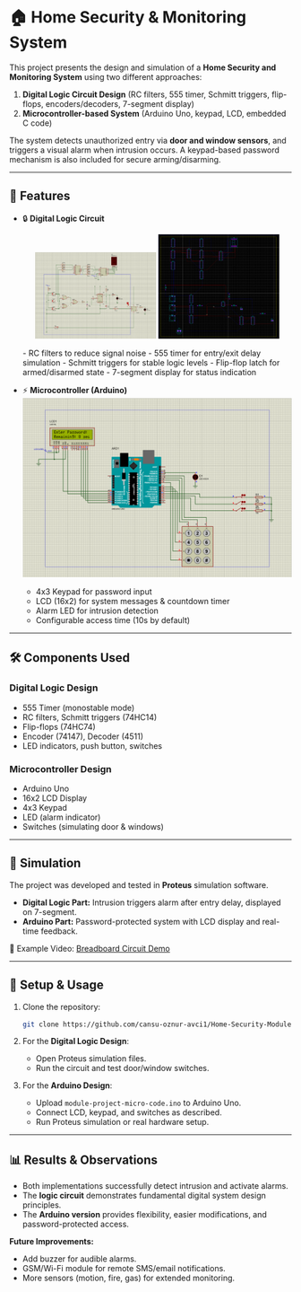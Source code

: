 # 🏠 Home Security & Monitoring System

This project presents the design and simulation of a **Home Security and Monitoring System** using two different approaches:  

1. **Digital Logic Circuit Design** (RC filters, 555 timer, Schmitt triggers, flip-flops, encoders/decoders, 7-segment display)  
2. **Microcontroller-based System** (Arduino Uno, keypad, LCD, embedded C code)  

The system detects unauthorized entry via **door and window sensors**, and triggers a visual alarm when intrusion occurs. A keypad-based password mechanism is also included for secure arming/disarming.

---

## 📌 Features

- 🔒 **Digital Logic Circuit**
   <p align="center">
  <img src="Images/Digital_Circuit.png" alt="Digital Circuit" width="45%"/>
  <img src="Images/PCB_Layout.png" alt="PCB Layout" width="45%"/>
   </p>
  - RC filters to reduce signal noise  
  - 555 timer for entry/exit delay simulation  
  - Schmitt triggers for stable logic levels  
  - Flip-flop latch for armed/disarmed state  
  - 7-segment display for status indication  

- ⚡ **Microcontroller (Arduino)**
   ![Arduino Simulation](Images/Arduino_Simulation.png)
  - 4x3 Keypad for password input  
  - LCD (16x2) for system messages & countdown timer  
  - Alarm LED for intrusion detection  
  - Configurable access time (10s by default)  

---

## 🛠️ Components Used

### Digital Logic Design
- 555 Timer (monostable mode)  
- RC filters, Schmitt triggers (74HC14)  
- Flip-flops (74HC74)  
- Encoder (74147), Decoder (4511)  
- LED indicators, push button, switches  

### Microcontroller Design
- Arduino Uno  
- 16x2 LCD Display  
- 4x3 Keypad  
- LED (alarm indicator)  
- Switches (simulating door & windows)  

---

## 🚀 Simulation

The project was developed and tested in **Proteus** simulation software.  

- **Digital Logic Part:** Intrusion triggers alarm after entry delay, displayed on 7-segment.  
- **Arduino Part:** Password-protected system with LCD display and real-time feedback.  

🔗 Example Video: [Breadboard Circuit Demo](https://www.youtube.com/embed/KFViYoGXsv4?feature=oembed)  

---

## 🔧 Setup & Usage

1. Clone the repository:
   ```bash
   git clone https://github.com/cansu-oznur-avci1/Home-Security-Module-Project.git
   ```

2. For the **Digital Logic Design**:  
   - Open Proteus simulation files.  
   - Run the circuit and test door/window switches.  

3. For the **Arduino Design**:  
   - Upload `module-project-micro-code.ino` to Arduino Uno.  
   - Connect LCD, keypad, and switches as described.  
   - Run Proteus simulation or real hardware setup.  

---

## 📊 Results & Observations

- Both implementations successfully detect intrusion and activate alarms.  
- The **logic circuit** demonstrates fundamental digital system design principles.  
- The **Arduino version** provides flexibility, easier modifications, and password-protected access.  

**Future Improvements:**
- Add buzzer for audible alarms.  
- GSM/Wi-Fi module for remote SMS/email notifications.  
- More sensors (motion, fire, gas) for extended monitoring.  
